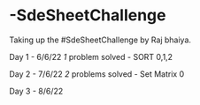 # -SdeSheetChallenge
Taking up the #SdeSheetChallenge by Raj bhaiya. 

Day 1 - 6/6/22
*1* problem solved - SORT 0,1,2

Day 2 - 7/6/22
*2* problems solved - Set Matrix 0

Day 3 - 8/6/22
